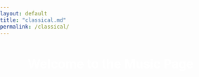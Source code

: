 ```yaml
---
layout: default
title: "classical.md"
permalink: /classical/
---
```


<style>
  html, body {
    margin: 0;
    padding: 0;
    height: 100%;
  }

  .music-bg {
    background-image: url('/assets/images/musicbackground.jpeg');
    background-size: cover;
    background-position: center;
    background-repeat: no-repeat;
    min-height: 100vh;
    width: 100%;
    margin: 0;
    padding: 2rem 1rem;
    box-sizing: border-box;
    color: white;
    text-align: center;
  }

  .video-container {
    margin-top: 2rem;
    max-width: 640px;
    margin-left: auto;
    margin-right: auto;
  }

  wistia-player {
    width: 100%;
    height: 360px;
    display: block;
  }
</style>

<div class="music-bg">
  <h1 style="margin-top: 0;">Welcome to the Music Page</h1>

  <div class="video-container">
    <script src="https://fast.wistia.com/player.js" async></script>
    <script src="https://fast.wistia.com/embed/kj3p97uwee.js" async type="module"></script>
    <style>
      wistia-player[media-id='kj3p97uwee']:not(:defined) {
        background: center / cover no-repeat url('https://fast.wistia.com/embed/medias/kj3p97uwee/swatch');
        display: block;
        filter: blur(5px);
        padding-top: 56.25%;
      }
    </style>
    <wistia-player media-id="kj3p97uwee" aspect="16:9"></wistia-player>
  </div>
</div>
